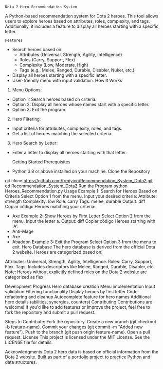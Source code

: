     Dota 2 Hero Recommendation System
A Python-based recommendation system for Dota 2 heroes. This tool allows users to explore heroes based on attributes, roles, complexity, and tags. Additionally, it includes a feature to display all heroes starting with a specific letter.

    Features
* Search heroes based on:
    * Attributes (Universal, Strength, Agility, Intelligence)
    * Roles (Carry, Support, Flex)
    * Complexity (Low, Moderate, High)
    * Tags (e.g., Melee, Ranged, Durable, Disabler, Nuker, etc.)
* Display all heroes starting with a specific letter.
* User-friendly menu with input validation.
    How It Works
1. Menu Options:

* Option 1: Search heroes based on criteria.
* Option 2: Display all heroes whose names start with a specific letter.
* Option 3: Exit the program.

2. Hero Filtering:

* Input criteria for attributes, complexity, roles, and tags.
* Get a list of heroes matching the selected criteria.

3. Hero Search by Letter:

* Enter a letter to display all heroes starting with that letter.

    Getting Started
Prerequisites
* Python 3.8 or above installed on your machine.
    Clone the Repository

git clone https://github.com/fredyico/Recommendation_System_Dota2.git
cd Recommendation_System_Dota2
    Run the Program
python Heroes_Recommendation.py
    Usage
Example 1: Search for Heroes Based on Criteria
Select Option 1 from the menu.
Input your desired criteria:
Attribute: strength
Complexity: low
Role: carry
Tags: melee, durable
Output:
diff
Copiar código
Heroes matching your criteria:
- Axe
Example 2: Show Heroes by First Letter
Select Option 2 from the menu.
Input the letter a.
Output:
diff
Copiar código
Heroes starting with 'A':
- Anti-Mage
- Axe
- Abaddon
Example 3: Exit the Program
Select Option 3 from the menu to exit.
Hero Database
The hero database is derived from the official Dota 2 website. Heroes are categorized based on:

Attributes: Universal, Strength, Agility, Intelligence.
Roles: Carry, Support, Flex.
Tags: Includes descriptors like Melee, Ranged, Durable, Disabler, etc.
Note:
Heroes without explicitly defined roles on the Dota 2 website are categorized as flex.

Development Progress
 Hero database creation
 Menu implementation
 Input validation
 Filtering functionality
 Display heroes by first letter
 Code refactoring and cleanup
 Autocomplete feature for hero names
 Additional hero details (abilities, synergies, counters)
Contributing
Contributions are welcome! If you'd like to add features or improve the project, feel free to fork the repository and submit a pull request.

Steps to Contribute:
Fork the repository.
Create a new branch (git checkout -b feature-name).
Commit your changes (git commit -m "Added new feature").
Push to the branch (git push origin feature-name).
Open a pull request.
License
This project is licensed under the MIT License. See the LICENSE file for details.

Acknowledgments
Dota 2 hero data is based on official information from the Dota 2 website.
Built as part of a portfolio project to practice Python and data structures.
